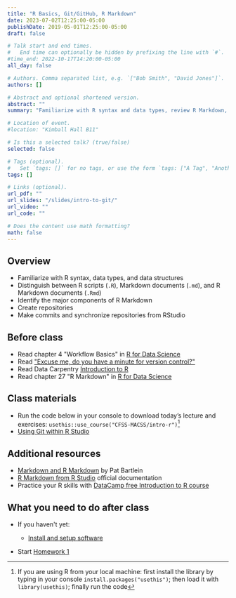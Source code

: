 ```yaml
---
title: "R Basics, Git/GitHub, R Markdown"
date: 2023-07-02T12:25:00-05:00
publishDate: 2019-05-01T12:25:00-05:00
draft: false

# Talk start and end times.
#   End time can optionally be hidden by prefixing the line with `#`.
#time_end: 2022-10-17T14:20:00-05:00
all_day: false

# Authors. Comma separated list, e.g. `["Bob Smith", "David Jones"]`.
authors: []

# Abstract and optional shortened version.
abstract: ""
summary: "Familiarize with R syntax and data types, review R Markdown, and practice implementing Git/GitHub workflow."

# Location of event.
#location: "Kimball Hall B11"

# Is this a selected talk? (true/false)
selected: false

# Tags (optional).
#   Set `tags: []` for no tags, or use the form `tags: ["A Tag", "Another Tag"]` for one or more tags.
tags: []

# Links (optional).
url_pdf: ""
url_slides: "/slides/intro-to-git/"
url_video: ""
url_code: ""

# Does the content use math formatting?
math: false
---
```






## Overview 

* Familiarize with R syntax, data types, and data structures
* Distinguish between R scripts (`.R`), Markdown documents (`.md`), and R Markdown documents (`.Rmd`)
* Identify the major components of R Markdown
* Create repositories
* Make commits and synchronize repositories from RStudio

## Before class

* Read chapter 4 "Workflow Basics" in [R for Data Science](https://r4ds.had.co.nz/workflow-basics.html)
* Read ["Excuse me, do you have a minute for version control?"](https://peerj.com/preprints/3159v2/)
* Read Data Carpentry [Introduction to R](https://datacarpentry.org/R-ecology-lesson/01-intro-to-r.html) 
* Read chapter 27 "R Markdown" in [R for Data Science](https://r4ds.had.co.nz/r-markdown.html)

## Class materials

* Run the code below in your console to download today’s lecture and exercises: `usethis::use_course("CFSS-MACSS/intro-r")`[^local]
* [Using Git within R Studio](/setup/git/git-with-rstudio)


## Additional resources

* [Markdown and R Markdown](https://pjbartlein.github.io/REarthSysSci/markdown.html) by Pat Bartlein
* [R Markdown from R Studio](https://rmarkdown.rstudio.com/lesson-1.html) official documentation
* Practice your R skills with [DataCamp free Introduction to R course](https://www.datacamp.com/courses/free-introduction-to-r) 

## What you need to do after class

* If you haven't yet:
    * [Install and setup software](/setup/)

* Start [Homework 1](/homework/edit-readme/)

[^local]: If you are using R from your local machine: first install the library by typing in your console `install.packages("usethis")`; then load it with `library(usethis)`; finally run the code

<!-- [^bryan]: Meeting title courtesy of Jenny Bryan's ["Excuse Me, Do You Have a Moment to Talk About Version Control?"](https://www.tandfonline.com/doi/full/10.1080/00031305.2017.1399928)
 * Fill out [this survey](https://forms.gle/J8axkKpKZGxYyxYZA) -->
